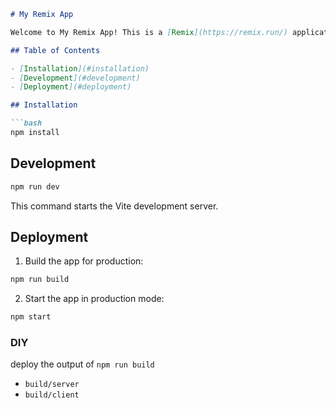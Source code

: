 ```markdown
# My Remix App

Welcome to My Remix App! This is a [Remix](https://remix.run/) application built using [Vite](https://vitejs.dev/).

## Table of Contents

- [Installation](#installation)
- [Development](#development)
- [Deployment](#deployment)

## Installation

```bash
npm install
```

## Development

```bash
npm run dev
```

This command starts the Vite development server.

## Deployment

1. Build the app for production:
```bash
npm run build
```

2. Start the app in production mode:
```bash
npm start
```

### DIY

deploy the output of `npm run build`

- `build/server`
- `build/client`



